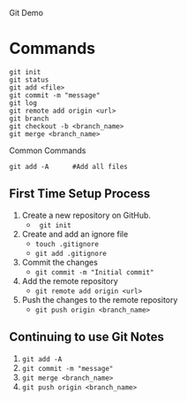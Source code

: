 Git Demo

# Commands

``` 
git init
git status
git add <file>
git commit -m "message"
git log
git remote add origin <url>
git branch
git checkout -b <branch_name>
git merge <branch_name>
```

Common Commands
```
git add -A      #Add all files
```

## First Time Setup Process
1. Create a new repository on GitHub.
    - ``` git init```
2. Create and add an ignore file
    - ```touch .gitignore```
    - ```git add .gitignore```
3. Commit the changes
    - ```git commit -m "Initial commit"```
4. Add the remote repository
    - ```git remote add origin <url>```
5. Push the changes to the remote repository
    - ```git push origin <branch_name>```

## Continuing to use Git Notes
1. ```git add -A```
2. ```git commit -m "message"```
3. ```git merge <branch_name>```
3. ```git push origin <branch_name>```